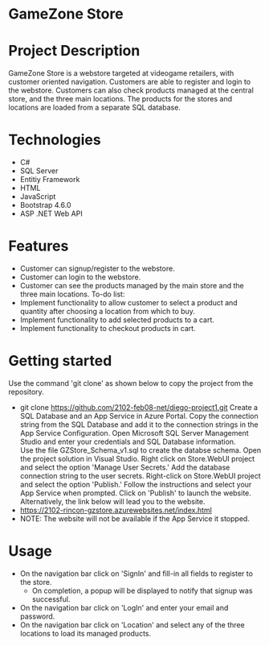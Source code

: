 # GameZone Store
# Project Description #
GameZone Store is a webstore targeted at videogame retailers, with customer oriented navigation. Customers are able to register and login to the webstore. 
Customers can also check products managed at the central store, and the three main locations. The products for the stores and locations are loaded from 
a separate SQL database.
# Technologies #
* C#
* SQL Server
* Entitiy Framework
* HTML
* JavaScript
* Bootstrap 4.6.0
* ASP .NET Web API
# Features #
* Customer can signup/register to the webstore.
* Customer can login to the webstore.
* Customer can see the products managed by the main store and the three main locations.
To-do list:
* Implement functionality to allow customer to select a product and quantity after choosing a location from which to buy.
* Implement functionality to add selected products to a cart.
* Implement functionality to checkout products in cart.
# Getting started #
Use the command 'git clone' as shown below to copy the project from the repository. 
* git clone https://github.com/2102-feb08-net/diego-project1.git
Create a SQL Database and an App Service in Azure Portal.
Copy the connection string from the SQL Database and add it to the connection strings in the App Service Configuration.
Open Microsoft SQL Server Management Studio and enter your credentials and SQL Database information.   
Use the file GZStore_Schema_v1.sql to create the databse schema.
Open the project solution in Visual Studio.
Right click on Store.WebUI project and select the option 'Manage User Secrets.'
Add the database connection string to the user secrets.
Right-click on Store.WebUI project and select the option 'Publish.'
Follow the instructions and select your App Service when prompted.
Click on 'Publish' to launch the website.
Alternatively, the link below will lead you to the website.
* https://2102-rincon-gzstore.azurewebsites.net/index.html
* NOTE: The website will not be available if the App Service it stopped.
# Usage #
* On the navigation bar click on 'SignIn' and fill-in all fields to register to the store.
   * On completion, a popup will be displayed to notify that signup was successful.
* On the navigation bar click on 'LogIn' and enter your email and password.
* On the navigation bar click on 'Location' and select any of the three locations to load its managed products.
